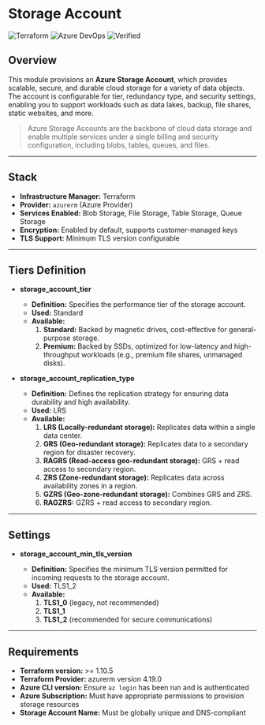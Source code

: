 # **Storage Account**
![Terraform](https://img.shields.io/badge/Terraform-7B42BC?style=for-the-badge&logo=terraform&logoColor=white)
![Azure DevOps](https://img.shields.io/badge/Azure_DevOps-0078D7?style=for-the-badge&logo=azure-devops&logoColor=white)
![Verified](https://img.shields.io/badge/Verified-green?style=for-the-badge&logo=apachemaven&logoColor=white)

## **Overview**

This module provisions an **Azure Storage Account**, which provides scalable, secure, and durable cloud storage for a variety of data objects. The account is configurable for tier, redundancy type, and security settings, enabling you to support workloads such as data lakes, backup, file shares, static websites, and more.

> Azure Storage Accounts are the backbone of cloud data storage and enable multiple services under a single billing and security configuration, including blobs, tables, queues, and files.

---

## **Stack**

* **Infrastructure Manager:** Terraform
* **Provider:** `azurerm` (Azure Provider)
* **Services Enabled:** Blob Storage, File Storage, Table Storage, Queue Storage
* **Encryption:** Enabled by default, supports customer-managed keys
* **TLS Support:** Minimum TLS version configurable

---

## **Tiers Definition**

- **storage_account_tier**

    - **Definition:** Specifies the performance tier of the storage account.
    - **Used:** Standard
    - **Available:**
        1. **Standard:** Backed by magnetic drives, cost-effective for general-purpose storage.
        2. **Premium:** Backed by SSDs, optimized for low-latency and high-throughput workloads (e.g., premium file shares, unmanaged disks).

- **storage_account_replication_type**

    - **Definition:** Defines the replication strategy for ensuring data durability and high availability.
    - **Used:** LRS
    - **Available:**
        1. **LRS (Locally-redundant storage):** Replicates data within a single data center.
        2. **GRS (Geo-redundant storage):** Replicates data to a secondary region for disaster recovery.
        3. **RAGRS (Read-access geo-redundant storage):** GRS + read access to secondary region.
        4. **ZRS (Zone-redundant storage):** Replicates data across availability zones in a region.
        5. **GZRS (Geo-zone-redundant storage):** Combines GRS and ZRS.
        6. **RAGZRS:** GZRS + read access to secondary region.

---

## **Settings**

- **storage_account_min_tls_version**

    - **Definition:** Specifies the minimum TLS version permitted for incoming requests to the storage account.
    - **Used:** TLS1_2
    - **Available:**
        1. **TLS1_0** (legacy, not recommended)
        2. **TLS1_1**
        3. **TLS1_2** (recommended for secure communications)

---

## **Requirements**

- **Terraform version:** >= 1.10.5
- **Terraform Provider:** azurerm version 4.19.0
- **Azure CLI version:** Ensure `az login` has been run and is authenticated
- **Azure Subscription:** Must have appropriate permissions to provision storage resources
- **Storage Account Name:** Must be globally unique and DNS-compliant